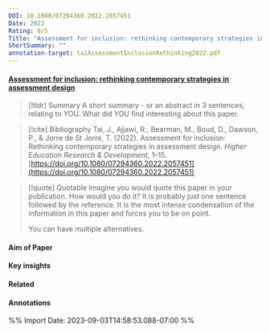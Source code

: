 ```yaml
---
DOI: 10.1080/07294360.2022.2057451
Date: 2022
Rating: 0/5
Title: "Assessment for inclusion: rethinking contemporary strategies in assessment design"
ShortSummary: ""
annotation-target: taiAssessmentInclusionRethinking2022.pdf
---
```



#### [Assessment for inclusion: rethinking contemporary strategies in assessment design](taiAssessmentInclusionRethinking2022.pdf)




> [!tldr] Summary
> A short summary - or an abstract in 3 sentences, relating to YOU. What did YOU find interesting about this paper. 

> [!cite] Bibliography
>Tai, J., Ajjawi, R., Bearman, M., Boud, D., Dawson, P., & Jorre de St Jorre, T. (2022). Assessment for inclusion: Rethinking contemporary strategies in assessment design. _Higher Education Research & Development_, 1–15. [https://doi.org/10.1080/07294360.2022.2057451](https://doi.org/10.1080/07294360.2022.2057451)

> [!quote] Quotable
> Imagine you would quote this paper in your publication. How would you do it? It is probably just one sentence followed by the reference. It is the most intense condensation of the information in this paper and forces you to be on point. 
> 
> You can have multiple alternatives. 


#### Aim of Paper


#### Key insights 


#### Related

#### Annotations





%% Import Date: 2023-09-03T14:58:53.088-07:00 %%
